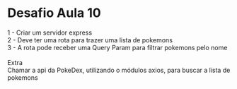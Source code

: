 # Desafio Aula 10

1 - Criar um servidor express <br>
2 - Deve ter uma rota para trazer uma lista de pokemons <br>
3 - A rota pode receber uma Query Param para filtrar pokemons pelo nome<br>
<br>
Extra<br>
Chamar a api da PokeDex, utilizando o módulos axios, para buscar a lista de pokemons<br>

